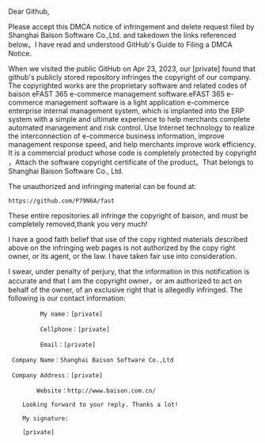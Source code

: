 Dear Github,

Please accept this DMCA notice of infringement and delete request filed by Shanghai Baison Software Co.,Ltd. and takedown the links referenced below。I have read and understood GitHub's Guide to Filing a DMCA Notice.

When we visited the public GitHub on Apr 23, 2023, our [private] found  that github's publicly stored repository infringes the copyright of our company. The copyrighted works are the proprietary software and related codes of baison eFAST 365 e-commerce management software.eFAST 365 e-commerce management software is a light application e-commerce enterprise internal management system, which is implanted into the ERP system with a simple and ultimate experience to help merchants complete automated management and risk control. Use Internet technology to realize the interconnection of e-commerce business information, improve management response speed, and help merchants improve work efficiency. It is a commercial product whose code is completely protected by  copyright ，Attach the software copyright certificate of the product。That belongs to Shanghai Baison Software Co., Ltd.

The unauthorized and infringing material can be found at:

    https://github.com/P79N6A/fast

These entire repositories all infringe the copyright of baison, and must be completely removed,thank you very much!

I have a good faith belief that use of the copy righted materials described above on the infringing web pages is not authorized by the copy right owner, or its agent, or the law. I have taken fair use into  consideration.

I swear, under penalty of perjury, that the information in this notification is accurate and that I am the copyright owner，or am authorized to act on behalf of the owner, of an exclusive right that is allegedly infringed. The following is our contact information:

             My name：[private]

             Cellphone：[private]

             Email：[private]

     Company Name：Shanghai Baison Software Co.,Ltd       

     Company Address：[private]

            Website：http://www.baison.com.cn/

        Looking forward to your reply. Thanks a lot!

        My signature:
        
        [private]

